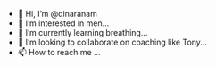 - 👋 Hi, I’m @dinaranam
- 👀 I’m interested in men...
- 🌱 I’m currently learning breathing...
- 💞️ I’m looking to collaborate on coaching like Tony...
- 📫 How to reach me ...

<!---
dinaranam/dinaranam is a ✨ special ✨ repository because its `README.md` (this file) appears on your GitHub profile.
You can click the Preview link to take a look at your changes.
--->
